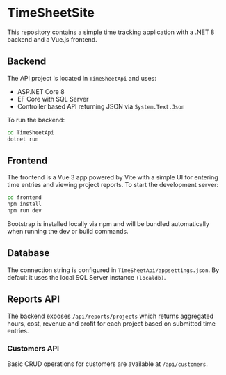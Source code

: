 # TimeSheetSite

This repository contains a simple time tracking application with a .NET 8 backend and a Vue.js frontend.

## Backend

The API project is located in `TimeSheetApi` and uses:

- ASP.NET Core 8
- EF Core with SQL Server
- Controller based API returning JSON via `System.Text.Json`

To run the backend:

```bash
cd TimeSheetApi
dotnet run
```

## Frontend

The frontend is a Vue 3 app powered by Vite with a simple UI for entering time entries
and viewing project reports. To start the development server:


```bash
cd frontend
npm install
npm run dev
```

Bootstrap is installed locally via npm and will be bundled automatically when running the dev or build commands.

## Database

The connection string is configured in `TimeSheetApi/appsettings.json`. By default it uses the local SQL Server instance `(localdb)`.


## Reports API

The backend exposes `/api/reports/projects` which returns aggregated hours,
cost, revenue and profit for each project based on submitted time entries.

### Customers API

Basic CRUD operations for customers are available at `/api/customers`.

